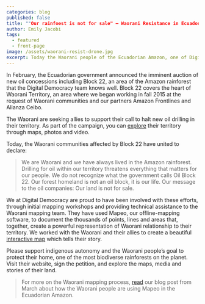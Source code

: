 ```yaml
---
categories: blog
published: false
title: ""Our rainfoest is not for sale" – Waorani Resistance in Ecuador"
author: Emily Jacobi
tags:
  - featured
  - front-page
image: /assets/waorani-resist-drone.jpg
excerpt: Today the Waorani people of the Ecuadorian Amazon, one of Digital Democracy's close partners, are launching a campaign against new oil blocks that overlap their territory. Read their story; explore their territory through an interactive map; listen to their words and support their vision.
---
```

In February, the Ecuadorian government announced the imminent auction of new oil concessions including Block 22, an area of the Amazon rainforest that the Digital Democracy team knows well. Block 22 covers the heart of Waorani Territory, an area where we began working in fall 2015 at the request of Waorani communities and our partners Amazon Frontlines and Alianza Ceibo.

The Waorani are seeking allies to support their call to halt new oil drilling in their territory. As part of the campaign, you can [explore](https://waoresist.amazonfrontlines.org) their territory through maps, photos and video.

Today, the Waorani communities affected by Block 22 have united to declare:

>We are Waorani and we have always lived in the Amazon rainforest. Drilling for oil within our territory threatens everything that matters for our people. We do not recognize what the government calls Oil Block 22.
Our forest homeland is not an oil block, it is our life.
Our message to the oil companies: Our land is not for sale.

We at Digital Democracy are proud to have been involved with these efforts, through initial mapping workshops and providing technical assistance to the Waorani mapping team. They have used Mapeo, our offline-mapping software, to document the thousands of points, lines and areas that, together, create a powerful representation of Waorani relationship to their territory. We worked with the Waorani and their allies to create a beautiful [interactive map](https://waoresist.amazonfrontlines.org/explore/) which tells their story.

Please support indigenous autonomy and the Waorani people’s goal to protect their home, one of the most biodiverse rainforests on the planet. Visit their website, sign the petition, and explore the maps, media and stories of their land.

>For more on the Waorani mapping process, [read](http://www.digital-democracy.org/blog/update-from-the-ecuadorian-amazon/) our blog post from March about how the Waorani people are using Mapeo in the Ecuadorian Amazon.
